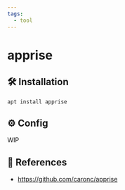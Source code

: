 ```yaml
---
tags:
  - tool
---
```

# apprise

## :hammer_and_wrench: Installation

```shell
apt install apprise
```

## :gear: Config

WIP

## :link: References

- <https://github.com/caronc/apprise>

